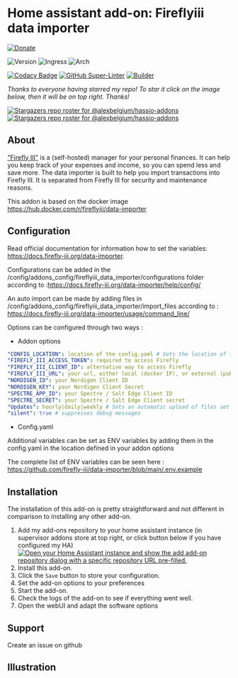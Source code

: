 # Home assistant add-on: Fireflyiii data importer

[![Donate][donation-badge]](https://www.buymeacoffee.com/alexbelgium)

![Version](https://img.shields.io/badge/dynamic/json?label=Version&query=%24.version&url=https%3A%2F%2Fraw.githubusercontent.com%2Falexbelgium%2Fhassio-addons%2Fmaster%2Ffireflyiii_data_importer%2Fconfig.json)
![Ingress](https://img.shields.io/badge/dynamic/json?label=Ingress&query=%24.ingress&url=https%3A%2F%2Fraw.githubusercontent.com%2Falexbelgium%2Fhassio-addons%2Fmaster%2Ffireflyiii_data_importer%2Fconfig.json)
![Arch](https://img.shields.io/badge/dynamic/json?color=success&label=Arch&query=%24.arch&url=https%3A%2F%2Fraw.githubusercontent.com%2Falexbelgium%2Fhassio-addons%2Fmaster%2Ffireflyiii_data_importer%2Fconfig.json)

[![Codacy Badge](https://app.codacy.com/project/badge/Grade/9c6cf10bdbba45ecb202d7f579b5be0e)](https://www.codacy.com/gh/alexbelgium/hassio-addons/dashboard?utm_source=github.com&utm_medium=referral&utm_content=alexbelgium/hassio-addons&utm_campaign=Badge_Grade)
[![GitHub Super-Linter](https://github.com/alexbelgium/hassio-addons/workflows/Lint%20Code%20Base/badge.svg)](https://github.com/marketplace/actions/super-linter)
[![Builder](https://github.com/alexbelgium/hassio-addons/workflows/Builder/badge.svg)](https://github.com/alexbelgium/hassio-addons/actions/workflows/builder.yaml)

[donation-badge]: https://img.shields.io/badge/Buy%20me%20a%20coffee-%23d32f2f?logo=buy-me-a-coffee&style=flat&logoColor=white

_Thanks to everyone having starred my repo! To star it click on the image below, then it will be on top right. Thanks!_

[![Stargazers repo roster for @alexbelgium/hassio-addons](https://reporoster.com/stars/dark/alexbelgium/hassio-addons)](https://github.com/alexbelgium/hassio-addons/stargazers)
[![Stargazers repo roster for @alexbelgium/hassio-addons](https://git-lister.onrender.com/api/stars/alexbelgium/hassio-addons?limit=30)](https://github.com/alexbelgium/hassio-addons/stargazers)

## About

["Firefly III"](https://www.firefly-iii.org) is a (self-hosted) manager for your personal finances. It can help you keep track of your expenses and income, so you can spend less and save more. The data importer is built to help you import transactions into Firefly III. It is separated from Firefly III for security and maintenance reasons.

This addon is based on the docker image https://hub.docker.com/r/fireflyiii/data-importer

## Configuration

Read official documentation for information how to set the variables: https://docs.firefly-iii.org/data-importer.

Configurations can be added in the /config/addons_config/fireflyiii_data_importer/configurations folder according to :https://docs.firefly-iii.org/data-importer/help/config/

An auto import can be made by adding files in /config/addons_config/fireflyiii_data_importer/import_files according to : https://docs.firefly-iii.org/data-importer/usage/command_line/

Options can be configured through two ways :

- Addon options

```yaml
"CONFIG_LOCATION": location of the config.yaml # Sets the location of the config.yaml (see below)
"FIREFLY_III_ACCESS_TOKEN": required to access Firefly
"FIREFLY_III_CLIENT_ID": alternative way to access Firefly
"FIREFLY_III_URL": your url, either local (docker IP), or external (public IP)
"NORDIGEN_ID": your Nordigen Client ID
"NORDIGEN_KEY": your Nordigen Client Secret
"SPECTRE_APP_ID": your Spectre / Salt Edge Client ID
"SPECTRE_SECRET": your Spectre / Salt Edge Client secret
"Updates": hourly|daily|weekly # Sets an automatic upload of files set in /config/addons_config/fireflyiii_data_importer/import_files
"silent": true # suppresses debug messages
```

- Config.yaml

Additional variables can be set as ENV variables by adding them in the config.yaml in the location defined in your addon options

The complete list of ENV variables can be seen here : https://github.com/firefly-iii/data-importer/blob/main/.env.example

## Installation

The installation of this add-on is pretty straightforward and not different in comparison to installing any other add-on.

1. Add my add-ons repository to your home assistant instance (in supervisor addons store at top right, or click button below if you have configured my HA)
   [![Open your Home Assistant instance and show the add add-on repository dialog with a specific repository URL pre-filled.](https://my.home-assistant.io/badges/supervisor_add_addon_repository.svg)](https://my.home-assistant.io/redirect/supervisor_add_addon_repository/?repository_url=https%3A%2F%2Fgithub.com%2Falexbelgium%2Fhassio-addons)
1. Install this add-on.
1. Click the `Save` button to store your configuration.
1. Set the add-on options to your preferences
1. Start the add-on.
1. Check the logs of the add-on to see if everything went well.
1. Open the webUI and adapt the software options

## Support

Create an issue on github

## Illustration

[repository]: https://github.com/alexbelgium/hassio-addons
